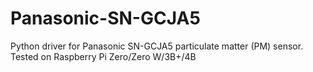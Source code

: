 # Panasonic-SN-GCJA5
Python driver for Panasonic SN-GCJA5 particulate matter (PM) sensor. Tested on Raspberry Pi Zero/Zero W/3B+/4B
